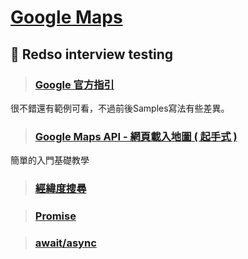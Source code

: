 # [Google Maps](https://samlin1122.github.io/Maps/index.html)

## :memo: Redso interview testing 


>### [Google 官方指引](https://developers.google.com/maps/documentation/javascript/tutorial)
很不錯還有範例可看，不過前後Samples寫法有些差異。

>### [Google Maps API - 網頁載入地圖 ( 起手式 )](https://www.oxxostudio.tw/articles/201707/google-maps-1.html)
簡單的入門基礎教學

>### [經緯度搜尋](https://maps.googleapis.com/maps/api/geocode/json?key=輸入你的鑰匙&language=zh-TW&address=台北)

>### [Promise](https://wcc723.github.io/javascript/2017/12/29/javascript-proimse/)

>### [await/async](https://wcc723.github.io/javascript/2017/12/30/javascript-async-await/)
